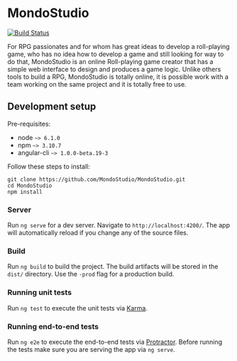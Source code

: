 # MondoStudio

[![Build Status](https://travis-ci.org/MondoStudio/MondoStudio.svg?branch=master)](https://travis-ci.org/MondoStudio/MondoStudio)

For RPG passionates and for whom has great ideas to develop a roll-playing game,
who has no idea how to develop a game and still looking for way to do that,
MondoStudio is an online Roll-playing game creator that has a simple web interface to
design and produces a game logic. Unlike others tools to build a RPG, MondoStudio is
totally online, it is possible work with a team working on the same project and it
is totally free to use.

## Development setup

Pre-requisites:
  - node `~> 6.1.0`
  - npm `~> 3.10.7`
  - angular-cli `~> 1.0.0-beta.19-3`

Follow these steps to install:

    git clone https://github.com/MondoStudio/MondoStudio.git
    cd MondoStudio
    npm install

### Server
Run `ng serve` for a dev server. Navigate to `http://localhost:4200/`. The app will
automatically reload if you change any of the source files.

### Build
Run `ng build` to build the project. The build artifacts will be stored in the `dist/`
directory. Use the `-prod` flag for a production build.

### Running unit tests
Run `ng test` to execute the unit tests via [Karma](https://karma-runner.github.io).

### Running end-to-end tests
Run `ng e2e` to execute the end-to-end tests via [Protractor](http://www.protractortest.org/).
Before running the tests make sure you are serving the app via `ng serve`.
